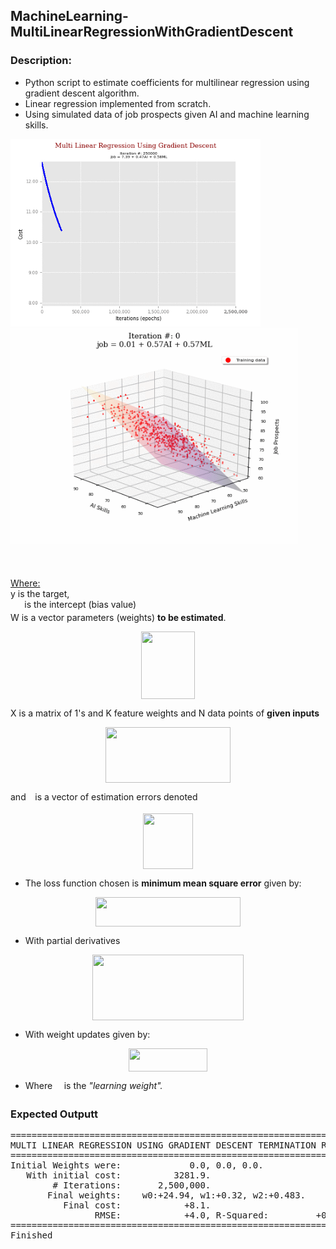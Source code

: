 <h2>MachineLearning-MultiLinearRegressionWithGradientDescent</h2>
<h3>Description:</h3>
<ul style="list-style-type:disc">
<li>Python script to estimate coefficients for multilinear regression using gradient descent algorithm. </li>
<li>Linear regression implemented from scratch.</li>
<li>Using simulated data of job prospects given AI and machine learning skills.</li>
</ul>

<p float="left">
  <img src="/linearRegressionCost.gif" width="400" alt="Cost of algorithm improvement through epochs."/>
  <img src="/linearRegressionFit.gif" width="460"alt="Shape of the hyperplane as cost from algorithm improves through epochs."/>
</p>

 


<p align="center"><img src="https://rawgit.com/DrIanGregory/MachineLearning-MultiLinearRegressionWithGradientDescent (fetch/master/svgs/de06882459b39a41989eb4cfb3adad12.svg?invert_in_darkmode" align=middle width=100.40293725pt height=17.8466442pt/></p>
<u>Where:</u><br>
y is the target,<br>
<img src="https://rawgit.com/DrIanGregory/MachineLearning-MultiLinearRegressionWithGradientDescent (fetch/master/svgs/08a0aa2c6ce40306bad8bab7f60a9523.svg?invert_in_darkmode" align=middle width=18.32105549999999pt height=14.15524440000002pt/> is the intercept (bias value)<br>
W is a vector parameters (weights) <strong>to be estimated</strong>.

<p align="center"><img src="https://rawgit.com/DrIanGregory/MachineLearning-MultiLinearRegressionWithGradientDescent (fetch/master/svgs/e494bcd9ee6c4318551298c101e2fd8b.svg?invert_in_darkmode" align=middle width=85.88028735pt height=108.49422870000001pt/></p>

 
X is a matrix of 1's and K feature weights and N data points of <strong>given inputs</strong>

<p align="center"><img src="https://rawgit.com/DrIanGregory/MachineLearning-MultiLinearRegressionWithGradientDescent (fetch/master/svgs/7c0a4d8bcc24c33ddb67f85bf718d175.svg?invert_in_darkmode" align=middle width=200.3263218pt height=88.76800184999999pt/></p> 
 
 and <img src="https://rawgit.com/DrIanGregory/MachineLearning-MultiLinearRegressionWithGradientDescent (fetch/master/svgs/7ccca27b5ccc533a2dd72dc6fa28ed84.svg?invert_in_darkmode" align=middle width=6.672392099999992pt height=14.15524440000002pt/> is a vector of estimation errors denoted
 <p align="center"><img src="https://rawgit.com/DrIanGregory/MachineLearning-MultiLinearRegressionWithGradientDescent (fetch/master/svgs/8f0e92ede6c8f98716d5e718611b7c7b.svg?invert_in_darkmode" align=middle width=80.78418644999999pt height=88.76800184999999pt/></p>

 
 
<ul style="list-style-type:disc">
	<li>The loss function chosen is <strong>minimum mean square error</strong> given by:</li>
</ul>

<p align="center"><img src="https://rawgit.com/DrIanGregory/MachineLearning-MultiLinearRegressionWithGradientDescent (fetch/master/svgs/7fdf46eb804213abbe366918f7fb3ce7.svg?invert_in_darkmode" align=middle width=231.84320774999998pt height=47.60747145pt/></p>

<ul style="list-style-type:disc">
	<li>With partial derivatives</li>
</ul>
<p align="center"><img src="https://rawgit.com/DrIanGregory/MachineLearning-MultiLinearRegressionWithGradientDescent (fetch/master/svgs/7e7d6721153a3f931a9c93332de39e07.svg?invert_in_darkmode" align=middle width=242.92115924999996pt height=105.07795814999999pt/></p>

<ul style="list-style-type:disc">
 <li>With weight updates given by:</li>
</ul>

<p align="center"><img src="https://rawgit.com/DrIanGregory/MachineLearning-MultiLinearRegressionWithGradientDescent (fetch/master/svgs/7d5659f6aef43ad887de68ba61e98142.svg?invert_in_darkmode" align=middle width=126.34763954999998pt height=36.2778141pt/></p>

<ul style="list-style-type:disc">
	<li>Where <img src="https://rawgit.com/DrIanGregory/MachineLearning-MultiLinearRegressionWithGradientDescent (fetch/master/svgs/c745b9b57c145ec5577b82542b2df546.svg?invert_in_darkmode" align=middle width=10.57650494999999pt height=14.15524440000002pt/> is the <em>"learning weight".</em>
</ul>

 
		
		
<h3>Expected Outputt</h3>
<pre>
=======================================================================
MULTI LINEAR REGRESSION USING GRADIENT DESCENT TERMINATION RESULTS
=======================================================================
Initial Weights were:             0.0, 0.0, 0.0.
   With initial cost:          3281.9.
        # Iterations:       2,500,000.
       Final weights:    w0:+24.94, w1:+0.32, w2:+0.483.
          Final cost:            +8.1.
                RMSE:            +4.0, R-Squared:         +0.7
=======================================================================
Finished
</pre>
